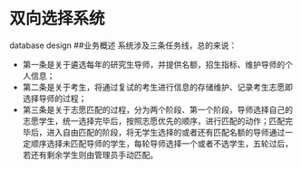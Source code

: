 # 双向选择系统
database design
##业务概述
系统涉及三条任务线，总的来说：
- 第一条是关于遴选每年的研究生导师，并提供名额，招生指标、维护导师的个人信息；
- 第二条是关于考生，将通过复试的考生进行信息的存储维护、记录考生志愿即选择导师的过程；
- 第三条是关于志愿匹配的过程，分为两个阶段、第一个阶段，导师选择自己的志愿学生，统一选择完毕后，按照志愿优先的顺序，进行匹配的动作；匹配完毕后，进入自由匹配的阶段，将无学生选择的或者还有匹配名额的导师通过一定顺序选择未匹配导师的学生，每轮导师选择一个或者不选学生，五轮过后，若还有剩余学生则由管理员手动匹配。
